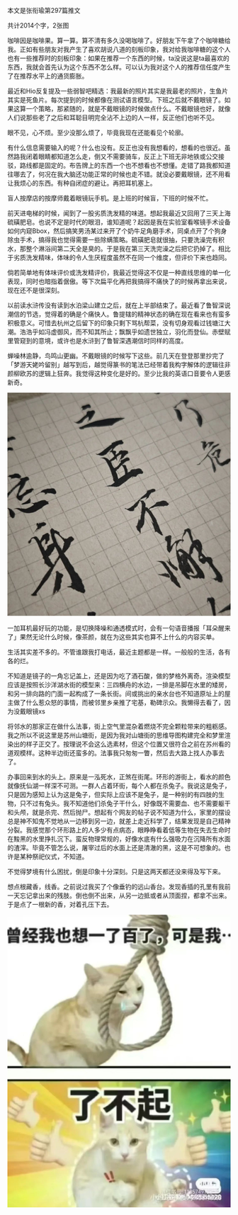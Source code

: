 本文是张衔瑜第297篇推文

共计2014个字，2张图

咖啡因是咖啡果。算一算。算不清有多久没喝咖啡了。好朋友下午拿了个咖啡糖给我。正如有些朋友对我产生了喜欢胡说八道的刻板印象，我对给我咖啡糖的这个人也有一些推荐时的刻板印象：如果在推荐一个东西的时候，ta没说这是ta最喜欢的东西，我就会首先认为这个东西不怎么样。可以认为我对这个人的推荐信任度产生了在推荐水平上的通货膨胀。

最近和Hio反复提及一些弱智吧精选：我最新的照片其实是我最老的照片，生鱼片其实是死鱼片。每次提到的时候都像在测试语言模型。下班之后就不戴眼镜了。如果这算一个策略，那紧随的，就是不戴眼镜的时候做点什么。不戴眼镜也好，就像人们说那些老了之后和耳聪目明完全沾不上边的人一样，反正他们也听不见。

眼不见，心不烦。至少没那么烦了，毕竟我现在还能看见个轮廓。

有什么信息需要输入的呢？什么也没有。反正也没有我想看的，想看的也很近。虽然路我闭着眼睛都知道怎么走，倒又不需要骑车，反正上下班无非地铁或公交接驳，路线都是固定的。布告牌上的东西一个也不想看也不想懂。走错了路我都知道往哪去了，何况在我大脑还功能正常的时候也走不错。就没必要戴眼镜，还不用看让我烦心的东西。有种自闭症的避让。再把耳机塞上。

盲人按摩店的按摩师戴着眼镜玩手机。是上班的时候盲，下班的时候不忙。

前天进电梯的时候，闻到了一股劣质洗发精的味道。想起我最近又回用了三天上海硫磺肥皂。也说不定是时代的眼泪，谁知道呢？起因是我在实验室看喉镜手术设备如何内窥Bbox，然后搞笑男汤某过来开了个奶牛足角磨手术，同桌点开了个狗身除虫手术，搞得我也觉得需要一些除螨策略。硫磺肥皂就很抽，只要洗澡完有积水，那整个淋浴间第二天全是臭的。于是我在第三天洗完澡之后把它扔掉了。相比于劣质洗发精味，体味的令人生厌程度虽然不在同一个维度，但评价下来也趋同。

倘若简单地有体味评价或洗发精评价，我最近觉得这不仅是一种直线思维的单一化表现，同时也暗指着倨傲。等下次扁平化再把我搞得不痛快了的时候再拿出来说，现在还不是很深刻。

以前读水浒传没有读到水泊梁山建立之后，就在上半部结束了。最近看了鲁智深说潮信的节选，觉得着的确是个痛快人。鲁提辖的精神状态的确在现在看来也有蛮多积极意义。可惜去杭州之后留下的印象只剩下骂杭帮菜，没有切身观看过钱塘江大潮。浩浩乎如冯虚御风，而不知其所止；飘飘乎如遗世独立，羽化而登仙。赤壁赋里管窥到的意境，或许也是水浒到了鲁智深遇潮信时同样的高度。

蝉噪林逾静，鸟鸣山更幽。不戴眼镜的时候写下这些。前几天在登登那里抄完了「梦游天姥吟留别」越写到后，越觉得篆书的笔法已经带着我构字解体的逻辑往非颜柳欧苏的逻辑上狂奔。我觉得这种变化是好的。至少比我的英语口音要令人更感新奇。

![](./images/img_001.jpeg)

一加耳机最好玩的功能，是切换降噪和通透模式时，会有一句语音播报「耳朵醒来了」果然无论什么时候，像茶颜，就在为这些其实也算不上什么的内容买单。

生活其实差不多的。不管谁跟我打电话，最近主题都是一样。一般般的生活，各有各的烂。

不知道是镜子的一角忘记盖上，还是因为吃了酒石酸，做的梦格外离奇。渲染模型应该是按照长沙洋湖水街的模型来：三四横舟的水边，一排是吊脚在水里的矮房，和另一排向路的门面一起构成了一条长街。间或挑出的亲水台也不知道原址上的屋主做了什么惹众怒的事情，而被邻里乡亲推了宅基，勒碑示众。我懒得去看了，因为没戴眼镜xs

将邻水的那家正在做什么法事，街上空气里混杂着燃烧不完全颗粒带来的粗粝感。我之所以不说这里是苏州山塘街，是因为我对山塘街的思维导图构建完全和梦里渲染出的样子正交了。按理说不会这么选素材，但这个位置又很符合之前在苏州看的道观模样。这种半边街还蛮多的。法事我只匆匆一瞥，然后去大路上找人办事去了。

办事回来到水的头上。原来是一泓死水，正煞在街尾。环形的游街上，看水的颜色就像抚仙湖一样深不可测。一群人占着环街，每个人都在杀兔子。我说这是兔子，只是因为感知上认为这是兔子，但实际上应该不是兔子，是一种别的有四肢的生物，只不过有兔头。我不知道他们杀兔子干什么，好像既不需要血、也不需要躯干和头颅，就是杀完、然后抛尸。想起有个网友的帖子说不知道为什么，家里的摆设总是神不知鬼不觉地从一边移到另一边，就差上走近科学了，结果发现是自己精神分裂。我感觉那个环形路上的人多少有点病态，眼睁睁看着低等生物在失去生命时在黢黑的水里挣扎沉下。蛮反物理常规的，好像水底有什么强吸力在沉降所有水面的渣滓。毕竟不管怎么说，屠宰过后的水面上还是清澈的黑，这是不可想象的。也许是某种祭祀仪式，不知道。

不觉得梦境有什么困扰，倒是印象十分深刻。只是这两天都还没来得及写下来。

想点根藏香，线香。之前说过我买了个像垂钓的远山香台。发现香插的孔里有我前一天忘记拿出来的残肢。倒也倒不出来，从另一边抵或者从顶面捏，都拿不出来。于是点了一根新的香，对着孔压下去。

![](./images/img_002.jpeg)
